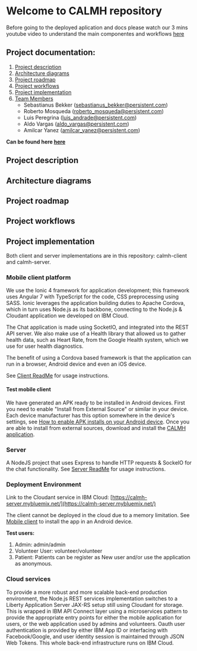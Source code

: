 
# Welcome to CALMH repository

Before going to the deployed aplication and docs please watch our 3 mins youtube video to understand the main componentes and workflows [here](https://)

## Project documentation:
1. [Project description](#project-description)
2. [Architecture diagrams](#architecture-diagrams)
3. [Project roadmap](#project-roadmap)
4. [Project workflows](#project-workflow)
5. [Project implementation](#project-implementation)
6. [Team Members](#team-members)
    - Sebastianus Bekker (sebastianus_bekker@persistent.com)
    - Roberto Mosqueda (roberto_mosqueda@persistent.com)
    - Luis Peregrina (luis_andrade@persistent.com)
    - Aldo Vargas (aldo_vargas@persistent.com)
    - Amilcar Yanez (amilcar_yanez@persistent.com)

**Can be found here [here](https://github.com/CALMH-Team/CALMH/tree/master/projectFiles)**

## Project description

## Architecture diagrams

## Project roadmap

## Project workflows

## Project implementation
Both client and server implementations are in this repository: calmh-client and calmh-server.

### Mobile client platform
We use the Ionic 4 framework for application development; this framework uses Angular 7 with TypeScript for the code, CSS preprocessing using SASS. Ionic leverages the application building duties to Apache Cordova, which in turn uses Node.js as its backbone, connecting to the Node.js & Cloudant application we developed on IBM Cloud.

The Chat application is made using SocketIO, and integrated into the REST API server. We also make use of a Health library that allowed us to gather health data, such as Heart Rate, from the Google Health system, which we use for user health diagnostics.

The benefit of using a Cordova based framework is that the application can run in a browser, Android device and even an iOS device.

See [Client ReadMe](./calmh-client/README.md) for usage instructions.

#### Test mobile client
We have generated an APK ready to be installed in Android devices. First you need to enable "Install from External Source" or similar in your device. Each device manufacturer has this option somewhere in the device's settings, see [How to enable APK installs on your Android device](https://www.expressvpn.com/support/vpn-setup/enable-apk-installs-android/). Once you are able to install from external sources, download and install the [CALMH application](./projectFiles/CALMH-debug.apk).

### Server
A NodeJS project that uses Express to handle HTTP requests & SockeIO for the chat functionality.
See [Server ReadMe](./calmh-server/README.md) for usage instructions.

### Deployment Environment
Link to the Cloudant service in IBM Cloud:
[https://calmh-server.mybluemix.net/](https://calmh-server.mybluemix.net/)

The client cannot be deployed in the cloud due to a memory limitation. See [Mobile client](#test-mobile-client) to install the app in an Android device.

**Test users:**
1. Admin:
admin/admin
2. Volunteer User:
volunteer/volunteer
3. Patient:
Patients can be register as New user and/or use the application as anonymous.


    

### Cloud services
To provide a more robust and more scalable back-end production environment, the Node.js REST services implementation switches to a Liberty Application Server JAX-RS  setup still using Cloudant for storage. This is wrapped in IBM API Connect layer using a microservices pattern to provide the appropriate entry points for either the mobile application for users, or the web application used by admins and volunteers. Oauth user authentication is provided by either IBM App ID or interfacing with Facebook/Google, and user identity session is maintained through JSON Web Tokens. This whole back-end infrastructure runs on IBM Cloud.


